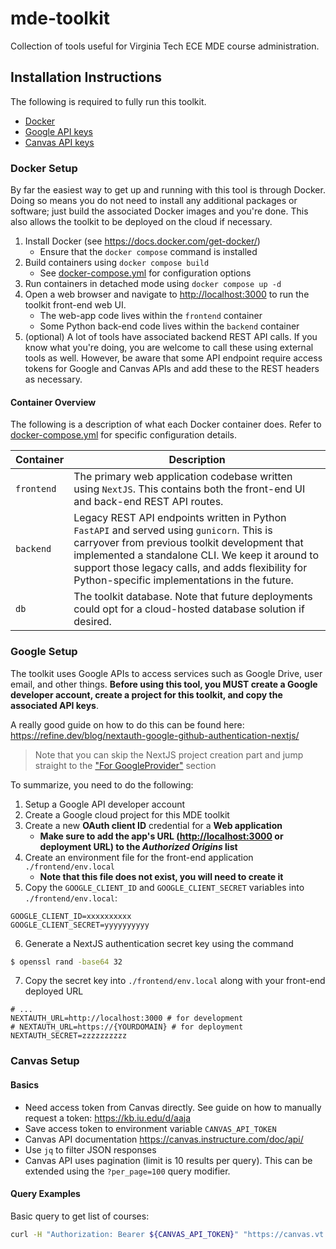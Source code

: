 # mde-toolkit

Collection of tools useful for Virginia Tech ECE MDE course administration.

## Installation Instructions

The following is required to fully run this toolkit.

- [Docker](#docker-setup)
- [Google API keys](#google-setup)
- [Canvas API keys](#canvas-setup)

### Docker Setup

By far the easiest way to get up and running with this tool is through Docker. Doing so means you do not need to install any additional packages or software; just build the associated Docker images and you're done. This also allows the toolkit to be deployed on the cloud if necessary.

1. Install Docker (see <https://docs.docker.com/get-docker/>)
    - Ensure that the `docker compose` command is installed
2. Build containers using `docker compose build`
    - See [docker-compose.yml](./docker-compose.yml) for configuration options
3. Run containers in detached mode using `docker compose up -d`
4. Open a web browser and navigate to <http://localhost:3000> to run the toolkit front-end web UI.
    - The web-app code lives within the `frontend` container
    - Some Python back-end code lives within the `backend` container
5. (optional) A lot of tools have associated backend REST API calls. If you know what you're doing, you are welcome to call these using external tools as well. However, be aware that some API endpoint require access tokens for Google and Canvas APIs and add these to the REST headers as necessary.

#### Container Overview

The following is a description of what each Docker container does. Refer to [docker-compose.yml](./docker-compose.yml) for specific configuration details.

| Container | Description |
| --------- | ----------- |
| `frontend` | The primary web application codebase written using `NextJS`. This contains both the front-end UI and back-end REST API routes. |
| `backend` | Legacy REST API endpoints written in Python `FastAPI` and served using `gunicorn`. This is carryover from previous toolkit development that implemented a standalone CLI. We keep it around to support those legacy calls, and adds flexibility for Python-specific implementations in the future. |
| `db` | The toolkit database. Note that future deployments could opt for a cloud-hosted database solution if desired. |

### Google Setup

The toolkit uses Google APIs to access services such as Google Drive, user email, and other things. **Before using this tool, you MUST create a Google developer account, create a project for this toolkit, and copy the associated API keys**.

A really good guide on how to do this can be found here: <https://refine.dev/blog/nextauth-google-github-authentication-nextjs/>

> Note that you can skip the NextJS project creation part and jump straight to the ["For GoogleProvider"](https://refine.dev/blog/nextauth-google-github-authentication-nextjs/#for-googleprovider-make-sure-you-have-a-google-account) section

To summarize, you need to do the following:

1. Setup a Google API developer account
2. Create a Google cloud project for this MDE toolkit
3. Create a new **OAuth client ID** credential for a **Web application**
    - **Make sure to add the app's URL (<http://localhost:3000> or deployment URL) to the _Authorized Origins_ list**
4. Create an environment file for the front-end application `./frontend/env.local`
    - **Note that this file does not exist, you will need to create it**
5. Copy the `GOOGLE_CLIENT_ID` and `GOOGLE_CLIENT_SECRET` variables into `./frontend/env.local`:

```env
GOOGLE_CLIENT_ID=xxxxxxxxxx
GOOGLE_CLIENT_SECRET=yyyyyyyyyy
```

6. Generate a NextJS authentication secret key using the command

```bash
$ openssl rand -base64 32
```

7. Copy the secret key into `./frontend/env.local` along with your front-end deployed URL

```env
# ...
NEXTAUTH_URL=http://localhost:3000 # for development
# NEXTAUTH_URL=https://{YOURDOMAIN} # for deployment
NEXTAUTH_SECRET=zzzzzzzzzz
```

### Canvas Setup

#### Basics

- Need access token from Canvas directly. See guide on how to manually request a token: <https://kb.iu.edu/d/aaja>
- Save access token to environment variable `CANVAS_API_TOKEN`
- Canvas API documentation <https://canvas.instructure.com/doc/api/>
- Use `jq` to filter JSON responses
- Canvas API uses pagination (limit is 10 results per query). This can be extended using the `?per_page=100` query modifier.

#### Query Examples

Basic query to get list of courses:

```bash
curl -H "Authorization: Bearer ${CANVAS_API_TOKEN}" "https://canvas.vt.edu/api/v1/courses?per_page=100"
```
